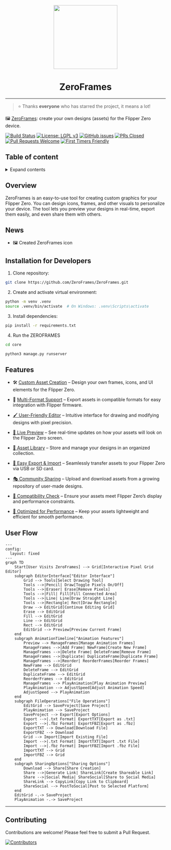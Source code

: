 <p align="center">
  <img src="docs/logos/1024x1024.png" height="200">
</p>
<h1 align="center">
  ZeroFrames
</h1>

---

> ⭐️ Thanks **everyone** who has starred the project, it means a lot!

🖼️ [ZeroFrames](https://opencollective.com/zeroframes): create your own designs (assets) for the Flipper Zero device.

[![Build Status](https://github.com/ZeroFrames/ZeroFrames/actions/workflows/django.yml/badge.svg)](https://github.com/ZeroFrames/ZeroFrames/actions)
[![License: LGPL v3](https://img.shields.io/badge/License-LGPL%20v3-blue.svg)](https://www.gnu.org/licenses/lgpl-3.0)
[![GitHub issues](https://img.shields.io/github/issues/ZeroFrames/ZeroFrames)](https://github.com/ZeroFrames/ZeroFrames/issues)
[![PRs Closed](https://img.shields.io/github/issues-pr-closed/ZeroFrames/ZeroFrames)](https://github.com/ZeroFrames/ZeroFrames/pulls)
[![Pull Requests Welcome](https://img.shields.io/badge/PRs-welcome-brightgreen.svg?style=flat)](http://makeapullrequest.com)
[![First Timers Friendly](https://img.shields.io/badge/first--timers--only-friendly-blue.svg)](http://www.firsttimersonly.com/)


## Table of content
<details>
<summary>Expand contents</summary>

- [Overview](#overview)
- [News](#news)
- [Installation for Developers](#installation-for-developers)
- [Features](#features)
- [Contributing](#contributing)

</details>

## Overview

ZeroFrames is an easy-to-use tool for creating custom graphics for your Flipper Zero. You can design icons, frames, and other visuals to personalize your device. The tool lets you preview your designs in real-time, export them easily, and even share them with others.

## News

- 🖼️ Created ZeroFrames icon


## Installation for Developers

1. Clone repository:

```bash
git clone https://github.com/ZeroFrames/ZeroFrames.git
```

2. Create and activate virtual environment:

```bash
python -m venv .venv
source .venv/bin/activate  # On Windows: .venv\Scripts\activate
```

3. Install dependencies:

```bash
pip install -r requirements.txt
```

4. Run the ZEROFRAMES

```bash
cd core
```

```bash
python3 manage.py runserver
```


## Features

- 🛠️ [Custom Asset Creation](https://github.com/ZeroFrames/ZeroFrames/issues/2) – Design your own frames, icons, and UI elements for the Flipper Zero.

- 📂 [Multi-Format Support](https://github.com/ZeroFrames/ZeroFrames/issues/5) – Export assets in compatible formats for easy integration with Flipper firmware.

- [🖌️ User-Friendly Editor](https://github.com/ZeroFrames/ZeroFrames/issues/3) – Intuitive interface for drawing and modifying designs with pixel precision.

- [📡 Live Preview](https://github.com/ZeroFrames/ZeroFrames/issues/6) – See real-time updates on how your assets will look on the Flipper Zero screen.

- [📁 Asset Library](https://github.com/ZeroFrames/ZeroFrames/issues/7) – Store and manage your designs in an organized collection.

- [💾 Easy Export & Import](https://github.com/ZeroFrames/ZeroFrames/issues/10) – Seamlessly transfer assets to your Flipper Zero via USB or SD card.

- [🎭 Community Sharing](https://github.com/ZeroFrames/ZeroFrames/issues/9) – Upload and download assets from a growing repository of user-made designs.

- [🔄 Compatibility Check](https://github.com/ZeroFrames/ZeroFrames/issues/4) – Ensure your assets meet Flipper Zero’s display and performance constraints.

- [🚀 Optimized for Performance](https://github.com/ZeroFrames/ZeroFrames/issues/8) – Keep your assets lightweight and efficient for smooth performance.

## User Flow

```mermaid
---
config:
  layout: fixed
---
graph TD
    Start[User Visits ZeroFrames] --> Grid[Interactive Pixel Grid Editor]
    subgraph EditorInterface["Editor Interface"]
        Grid --> Tools[Select Drawing Tool]
        Tools -->|Pencil| Draw[Toggle Pixels On/Off]
        Tools -->|Eraser| Erase[Remove Pixels]
        Tools -->|Fill| Fill[Fill Connected Area]
        Tools -->|Line| Line[Draw Straight Line]
        Tools -->|Rectangle| Rect[Draw Rectangle]
        Draw --> EditGrid[Continue Editing Grid]
        Erase --> EditGrid
        Fill --> EditGrid
        Line --> EditGrid
        Rect --> EditGrid
        EditGrid --> Preview[Preview Current Frame]
    end
    subgraph AnimationTimeline["Animation Features"]
        Preview --> ManageFrames[Manage Animation Frames]
        ManageFrames -->|Add Frame| NewFrame[Create New Frame]
        ManageFrames -->|Delete Frame| DeleteFrame[Remove Frame]
        ManageFrames -->|Duplicate| DuplicateFrame[Duplicate Frame]
        ManageFrames -->|Reorder| ReorderFrames[Reorder Frames]
        NewFrame --> EditGrid
        DeleteFrame --> EditGrid
        DuplicateFrame --> EditGrid
        ReorderFrames --> EditGrid
        ManageFrames --> PlayAnimation[Play Animation Preview]
        PlayAnimation --> AdjustSpeed[Adjust Animation Speed]
        AdjustSpeed --> PlayAnimation
    end
    subgraph FileOperations["File Operations"]
        EditGrid --> SaveProject[Save Project]
        PlayAnimation --> SaveProject
        SaveProject --> Export[Export Options]
        Export -->|.txt Format| ExportTXT[Export as .txt]
        Export -->|.fbz Format| ExportFBZ[Export as .fbz]
        ExportTXT --> Download[Download File]
        ExportFBZ --> Download
        Grid --> Import[Import Existing File]
        Import -->|.txt Format| ImportTXT[Import .txt File]
        Import -->|.fbz Format| ImportFBZ[Import .fbz File]
        ImportTXT --> Grid
        ImportFBZ --> Grid
    end
    subgraph SharingOptions["Sharing Options"]
        Download --> Share[Share Creation]
        Share -->|Generate Link| ShareLink[Create Shareable Link]
        Share -->|Social Media| ShareSocial[Share to Social Media]
        ShareLink --> CopyLink[Copy Link to Clipboard]
        ShareSocial --> PostToSocial[Post to Selected Platform]
    end
    EditGrid -.-> SaveProject
    PlayAnimation -.-> SaveProject
```

---


## Contributing

Contributions are welcome! Please feel free to submit a Pull Request.

<a href="https://github.com/DeepBlackHole/ZeroFrames/graphs/contributors">
  <img
    src="https://opencollective.com/ZeroFrames/contributors.svg?width=890&button=false"
    alt="Contributors"
  />
</a>
